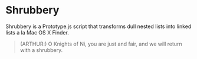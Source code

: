 # Shrubbery

Shrubbery is a Prototype.js script that transforms dull nested lists
into linked lists a la Mac OS X Finder.

> (ARTHUR:) O Knights of Ni, you are just and fair, and we will return with a
> shrubbery.
